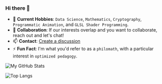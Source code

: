 ### Hi there 👋

- 🌱 **Current Hobbies**: `Data Science`, `Mathematics`, `Cryptography`, `Programmatic Animation`, and `GLSL Shader Programming`.
- 👯 **Collaboration**: If our interests overlap and you want to collaborate, reach out and let's chat!
- 📫 **Contact**: [Create a discussion](https://github.com/christopherball/christopherball/discussions)
- ⚡ **Fun Fact**: I'm what you'd refer to as a `philomath`, with a particular interest in `optimized pedagogy`.

![My GitHub Stats](https://github-readme-stats.vercel.app/api?username=christopherball&theme=synthwave)

![Top Langs](https://github-readme-stats.vercel.app/api/top-langs/?username=christopherball&theme=synthwave&layout=compact)

<!--
**christopherball/christopherball** is a ✨ _special_ ✨ repository because its `README.md` (this file) appears on your GitHub profile.

Here are some ideas to get you started:

- 🔭 I’m currently working on ...
- 🌱 I’m currently learning ...
- 👯 I’m looking to collaborate on ...
- 🤔 I’m looking for help with ...
- 💬 Ask me about ...
- 📫 How to reach me: ...
- 😄 Pronouns: ...
- ⚡ Fun fact: ...
-->
